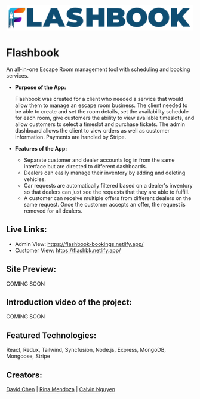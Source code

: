 <div id="header" align="center">
  <img src="client/src/data/navbarLogo.png" width="500"/>
</div>

# Flashbook
An all-in-one Escape Room management tool with scheduling and booking services.

* **Purpose of the App:** 

   Flashbook was created for a client who needed a service that would allow them to manage an escape room business. The client needed to be able to create and set the room details, set the availability schedule for each room, give customers the ability to view available timeslots, and allow customers to select a timeslot and purchase tickets. The admin dashboard allows the client to view orders as well as customer information. Payments are handled by Stripe.

* **Features of the App:**
   * Separate customer and dealer accounts log in from the same interface but are directed to different dashboards.
   * Dealers can easily manage their inventory by adding and deleting vehicles.
   * Car requests are automatically filtered based on a dealer's inventory so that dealers can just see the requests that they are able to fulfill.
   * A customer can receive multiple offers from different dealers on the same request. Once the customer accepts an offer, the request is removed for all dealers.
   
## Live Links: 
* Admin View: https://flashbook-bookings.netlify.app/
* Customer View: https://flashbk.netlify.app/

## Site Preview: 
COMING SOON

## Introduction video of the project: 
COMING SOON

## Featured Technologies: 
React, Redux, Tailwind, Syncfusion, Node.js, Express, MongoDB, Mongoose, Stripe

## Creators:
[David Chen](https://github.com/DCXan) | [Rina Mendoza](https://github.com/mendo94) | [Calvin Nguyen](https://github.com/cnguyen2133)
